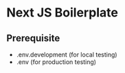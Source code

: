 # Next JS Boilerplate

## Prerequisite

- .env.development (for local testing)
- .env (for production testing)
